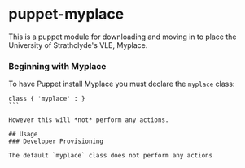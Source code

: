# puppet-myplace


This is a puppet module for downloading and moving in to place the 
University of Strathclyde's VLE, Myplace.

### Beginning with Myplace
To have Puppet install Myplace you must declare the `myplace` class:

```` puppet
class { 'myplace' : }
```

However this will *not* perform any actions.

## Usage
### Developer Provisioning

The default `myplace` class does not perform any actions


